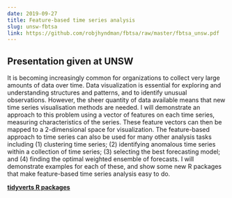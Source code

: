 ```yaml
---
date: 2019-09-27
title: Feature-based time series analysis
slug: unsw-fbtsa
link: https://github.com/robjhyndman/fbtsa/raw/master/fbtsa_unsw.pdf
---
```


## Presentation given at UNSW

It is becoming increasingly common for organizations to collect very large amounts of data over time. Data visualization is essential for exploring and understanding structures and patterns, and to identify unusual observations. However, the sheer quantity of data available means that new time series visualisation methods are needed. I will demonstrate an approach to this problem using a vector of features on each time series, measuring characteristics of the series. These feature vectors can then be mapped to a 2-dimensional space for visualization. The feature-based approach to time series can also be used for many other analysis tasks including (1) clustering time series; (2) identifying anomalous time series within a collection of time series; (3) selecting the best forecasting model; and (4) finding the optimal weighted ensemble of forecasts. I will demonstrate examples for each of these, and show some new R packages that make feature-based time series analysis easy to do.

**[tidyverts R packages](https://tidyverts.org)**
